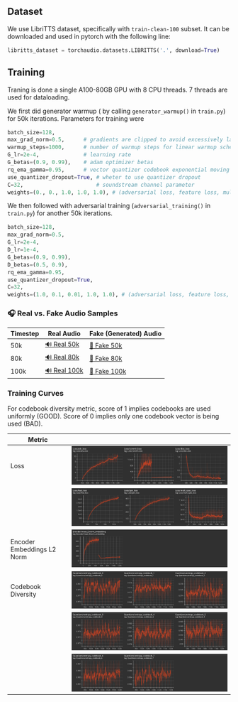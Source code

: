 ## Dataset
We use LibriTTS dataset, specifically with `train-clean-100` subset. It can be downloaded and used in pytorch with the following line:

```python
libritts_dataset = torchaudio.datasets.LIBRITTS('.', download=True)
```
## Training

Traning is done a single A100-80GB GPU with 8 CPU threads. 7 threads are used for dataloading.

We first did generator warmup ( by calling `generator_warmup()` in `train.py`) for 50k iterations. Parameters for training were

```python
batch_size=128,
max_grad_norm=0.5,      # gradients are clipped to avoid excessively large updates
warmup_steps=1000,      # number of warmup steps for linear warmup schedule
G_lr=2e-4,              # learning rate
G_betas=(0.9, 0.99),    # adam optimizer betas
rq_ema_gamma=0.95,      # vector quantizer codebook exponential moving average update gamma
use_quantizer_dropout=True, # wheter to use quantizer dropout
C=32,                       # soundstream channel parameter
weights=(0., 0., 1.0, 1.0, 1.0), # (adversarial loss, feature loss, multi_spectral loss, reconstruction loss, commitment loss)
```

We then followed with adversarial training (`adversarial_training()` in `train.py`) for another 50k iterations.

```python
batch_size=128,
max_grad_norm=0.5,
G_lr=2e-4,
D_lr=1e-4,
G_betas=(0.9, 0.99),
D_betas=(0.5, 0.9),
rq_ema_gamma=0.95,
use_quantizer_dropout=True,
C=32,
weights=(1.0, 0.1, 0.01, 1.0, 1.0), # (adversarial loss, feature loss, multi_spectral loss, reconstruction loss, commitment loss)
```

### 🎧 Real vs. Fake Audio Samples

| Timestep | Real Audio | Fake (Generated) Audio |
|----------|------------|------------------------|
| 50k      | [🔊 Real 50k](media/real_50k.wav) | [🤖 Fake 50k](media/fake_50k.wav) |
| 80k      | [🔊 Real 80k](media/real_80k.wav) | [🤖 Fake 80k](media/fake_80k.wav) |
| 100k     | [🔊 Real 100k](media/real_100k.wav) | [🤖 Fake 100k](media/fake_100k.wav) |

### Training Curves

For codebook diversity metric, score of 1 implies codebooks are used uniformly (GOOD). Score of 0 implies only one codebook vector is being used (BAD).

| Metric   |                    | 
|----------|------------------------------|
| Loss  | ![Loss 1](media/loss1.png) |
|       | ![Loss 2](media/loss2.png) |
| Encoder Embeddings L2 Norm| ![Enc 50k](media/enc_norm.png) |
| Codebook Diversity | ![Entropy 1](media/entropy1.png)  |
|                    | ![Entropy 2](media/entropy2.png)  |
|                    | ![Entropy 3](media/entropy3.png)  |




